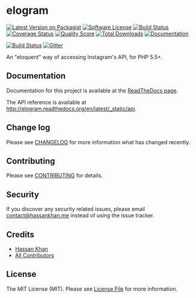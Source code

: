 # elogram

[![Latest Version on Packagist][ico-version]][link-packagist]
[![Software License][ico-license]](LICENSE.md)
[![Build Status][ico-travis]][link-travis]
[![Coverage Status][ico-scrutinizer]][link-scrutinizer]
[![Quality Score][ico-code-quality]][link-code-quality]
[![Total Downloads][ico-downloads]][link-downloads]
[![Documentation][ico-docs]][link-docs]

[![Build Status][ico-phpeye]][link-phpeye]
[![Gitter][ico-gitter]][link-gitter]

An "eloquent" way of accessing Instagram's API, for PHP 5.5+.

## Documentation

Documentation for this project is available at the [ReadTheDocs page][link-docs].

The API reference is available at http://elogram.readthedocs.org/en/latest/_static/api.

## Change log

Please see [CHANGELOG](CHANGELOG.md) for more information what has changed recently.

## Contributing

Please see [CONTRIBUTING](CONTRIBUTING.md) for details.

## Security

If you discover any security related issues, please email contact@hassankhan.me instead of using the issue tracker.

## Credits

- [Hassan Khan][link-author]
- [All Contributors][link-contributors]

## License

The MIT License (MIT). Please see [License File](LICENSE.md) for more information.

[ico-version]: https://img.shields.io/packagist/v/hassankhan/elogram.svg?style=flat-square
[ico-license]: https://img.shields.io/badge/license-MIT-brightgreen.svg?style=flat-square
[ico-travis]: https://img.shields.io/travis/hassankhan/elogram/master.svg?style=flat-square
[ico-scrutinizer]: https://img.shields.io/scrutinizer/coverage/g/hassankhan/elogram.svg?style=flat-square
[ico-code-quality]: https://img.shields.io/scrutinizer/g/hassankhan/elogram.svg?style=flat-square
[ico-downloads]: https://img.shields.io/packagist/dt/hassankhan/elogram.svg?style=flat-square
[ico-docs]: https://img.shields.io/badge/docs-latest-brightgreen.svg?style=flat-square
[ico-phpeye]: http://php-eye.com/badge/hassankhan/elogram/tested.svg?style=flat-square
[ico-gitter]: https://img.shields.io/gitter/room/hassankhan/elogram.svg?style=flat-square

[link-packagist]: https://packagist.org/packages/hassankhan/elogram
[link-travis]: https://travis-ci.org/hassankhan/elogram
[link-scrutinizer]: https://scrutinizer-ci.com/g/hassankhan/elogram/code-structure
[link-code-quality]: https://scrutinizer-ci.com/g/hassankhan/elogram
[link-downloads]: https://packagist.org/packages/hassankhan/elogram
[link-docs]: http://elogram.readthedocs.org/en/latest
[link-phpeye]: http://php-eye.com/package/hassankhan/elogram
[link-gitter]: https://gitter.im/hassankhan/elogram
[link-author]: https://github.com/hassankhan
[link-contributors]: ../../contributors
